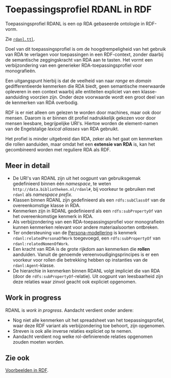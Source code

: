 # Toepassingsprofiel RDANL in RDF

Toepassingsprofiel RDANL is een op RDA gebaseerde ontologie in RDF-vorm. 

Zie [`rdanl.ttl`](rdanl.ttl).

Doel van dit toepassingsprofiel is om de hoogdrempeligheid van het gebruik van RDA te verlagen voor toepassingen in een RDF-context, zonder daarbij de semantische zeggingskracht van RDA aan te tasten. Het vormt een verbijzondering van een generieker RDA-toepassingsprofiel voor monografieën. 

Een uitgangspunt hierbij is dat de veelheid van naar *range* en *domain* gedifferentieerde kenmerken die RDA biedt, geen semantische meerwaarde opleveren in een context waarbij alle entiteiten expliciet van een klasse-aanduiding voorzien zijn. Onder deze voorwaarde wordt een groot deel van de kenmerken van RDA overbodig.

RDF is er niet alleen om gelezen te worden door machines, maar ook door mensen. Daarom is er binnen dit profiel nadrukkelijk gekozen voor door mensen leesbare, begrijpelijke URI's. Hiertoe worden de element-namen van de Engelstalige *lexical aliasses* van RDA gebruikt.

Het profiel is minder uitgebreid dan RDA, zeker als het gaat om kenmerken die rollen aanduiden, maar omdat het een **extensie van RDA** is, kan het gecombineerd worden met reguliere RDA als RDF.

## Meer in detail

* De URI's van RDANL zijn uit het oogpunt van gebruiksgemak gedefinieerd binnen één *namespace*, te weten  `http://data.bibliotheken.nl/rdanl#`, bij voorkeur te gebruiken met `rdanl` als *namespace prefix.*
* Klassen binnen RDANL zijn gedefinieerd als een `rdfs:subClassOf` van de overeenkomstige klasse in RDA.
* Kenmerken zijn in RDANL gedefinieerd als een `rdfs:subPropertyOf` van het overeenkomstige kenmerk in RDA.
* Als verbijzondering van een RDA-toepassingsprofiel voor monografieën kunnen kenmerken relevant voor andere materiaalsoorten ontbreken.
* Ter ondersteuning van de [Persona-modellering](../../Persona_in_RDA.md) is kenmerk `rdanl:relatedPersonaOfWork` toegevoegd, een `rdfs:subPropertyOf` van `rdanl:relatedNomenOfWork`. 
* Een kracht van RDA is de grote rijkdom aan kenmerken die **rollen** aanduiden. Vanuit de genoemde vereenvoudigingsprincipes is er een voorkeur voor rollen die betrekking hebben op instanties van de `rdanl:Agent`-klasse.
* De hierarchie in kenmerken binnen RDANL volgt impliciet die van RDA (door de `rdfs:subPropertyOf`-relatie). Uit oogpunt van leesbaarheid zijn deze relaties waar zinvol geacht ook expliciet opgenomen.

## Work in progress

RDANL is *work in progress*. Aandacht verdient onder andere:

* Nog niet alle kenmerken uit het spreadsheet van het toepassingsprofiel, waar deze RDF variant als verbijzondering toe behoort, zijn opgenomen.
* Streven is ook alle inverse relaties expliciet op te nemen.
* Aandacht verdient nog welke rol-definierende relaties opgenomen zouden moeten worden.

## Zie ook

[Voorbeelden in RDF](../examples/).